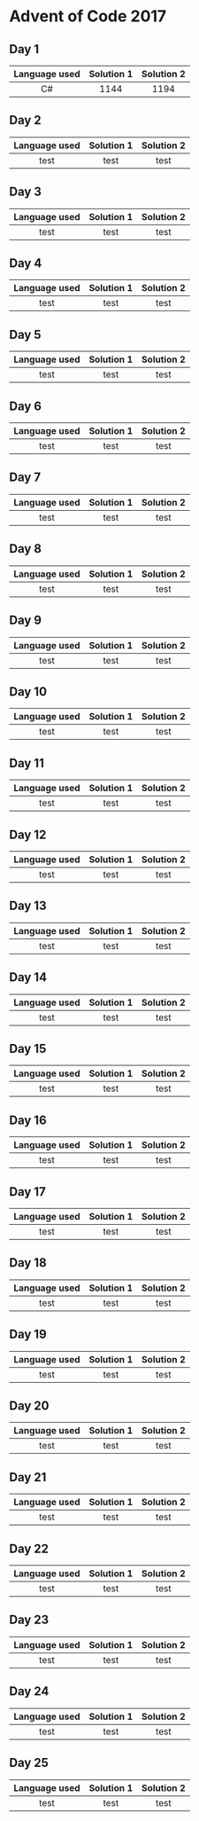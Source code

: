 # Advent of Code 2017

## Day 1
| Language used | Solution 1 | Solution 2 |
|:-:|:-:|:-:|
| C# | 1144 | 1194 |
## Day 2
| Language used | Solution 1 | Solution 2 |
|:-:|:-:|:-:|
| test | test | test |
## Day 3
| Language used | Solution 1 | Solution 2 |
|:-:|:-:|:-:|
| test | test | test |
## Day 4
| Language used | Solution 1 | Solution 2 |
|:-:|:-:|:-:|
| test | test | test |
## Day 5
| Language used | Solution 1 | Solution 2 |
|:-:|:-:|:-:|
| test | test | test |
## Day 6
| Language used | Solution 1 | Solution 2 |
|:-:|:-:|:-:|
| test | test | test |
## Day 7
| Language used | Solution 1 | Solution 2 |
|:-:|:-:|:-:|
| test | test | test |
## Day 8
| Language used | Solution 1 | Solution 2 |
|:-:|:-:|:-:|
| test | test | test |
## Day 9
| Language used | Solution 1 | Solution 2 |
|:-:|:-:|:-:|
| test | test | test |
## Day 10
| Language used | Solution 1 | Solution 2 |
|:-:|:-:|:-:|
| test | test | test |
## Day 11
| Language used | Solution 1 | Solution 2 |
|:-:|:-:|:-:|
| test | test | test |
## Day 12
| Language used | Solution 1 | Solution 2 |
|:-:|:-:|:-:|
| test | test | test |
## Day 13
| Language used | Solution 1 | Solution 2 |
|:-:|:-:|:-:|
| test | test | test |
## Day 14
| Language used | Solution 1 | Solution 2 |
|:-:|:-:|:-:|
| test | test | test |
## Day 15
| Language used | Solution 1 | Solution 2 |
|:-:|:-:|:-:|
| test | test | test |
## Day 16
| Language used | Solution 1 | Solution 2 |
|:-:|:-:|:-:|
| test | test | test |
## Day 17
| Language used | Solution 1 | Solution 2 |
|:-:|:-:|:-:|
| test | test | test |
## Day 18
| Language used | Solution 1 | Solution 2 |
|:-:|:-:|:-:|
| test | test | test |
## Day 19
| Language used | Solution 1 | Solution 2 |
|:-:|:-:|:-:|
| test | test | test |
## Day 20
| Language used | Solution 1 | Solution 2 |
|:-:|:-:|:-:|
| test | test | test |
## Day 21
| Language used | Solution 1 | Solution 2 |
|:-:|:-:|:-:|
| test | test | test |
## Day 22
| Language used | Solution 1 | Solution 2 |
|:-:|:-:|:-:|
| test | test | test |
## Day 23
| Language used | Solution 1 | Solution 2 |
|:-:|:-:|:-:|
| test | test | test |
## Day 24
| Language used | Solution 1 | Solution 2 |
|:-:|:-:|:-:|
| test | test | test |
## Day 25
| Language used | Solution 1 | Solution 2 |
|:-:|:-:|:-:|
| test | test | test |
